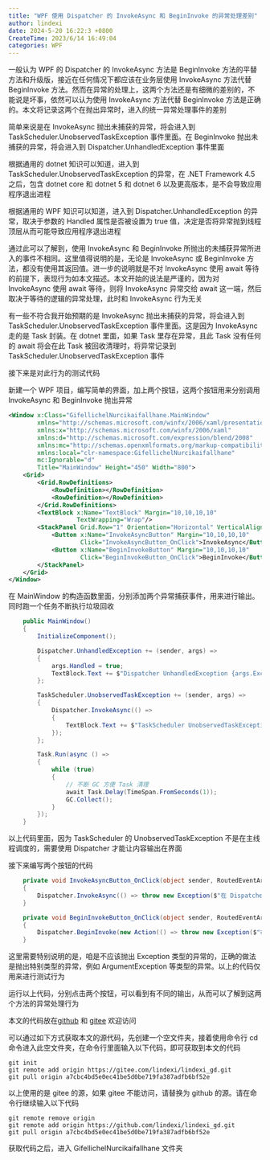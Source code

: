 ```yaml
---
title: "WPF 使用 Dispatcher 的 InvokeAsync 和 BeginInvoke 的异常处理差别"
author: lindexi
date: 2024-5-20 16:22:3 +0800
CreateTime: 2023/6/14 16:49:04
categories: WPF
---
```


一般认为 WPF 的 Dispatcher 的 InvokeAsync 方法是 BeginInvoke 方法的平替方法和升级版，接近在任何情况下都应该在业务层使用 InvokeAsync 方法代替 BeginInvoke 方法。然而在异常的处理上，这两个方法还是有细微的差别的，不能说是坏事，依然可以认为使用 InvokeAsync 方法代替 BeginInvoke 方法是正确的。本文将记录这两个在抛出异常时，进入的统一异常处理事件的差别

<!--more-->


<!-- CreateTime:2023/6/14 16:49:04 -->

<!-- 博客 -->
<!-- 发布 -->

简单来说是在 InvokeAsync 抛出未捕获的异常，将会进入到 TaskScheduler.UnobservedTaskException 事件里面。在 BeginInvoke 抛出未捕获的异常，将会进入到 Dispatcher.UnhandledException 事件里面

根据通用的 dotnet 知识可以知道，进入到 TaskScheduler.UnobservedTaskException 的异常，在 .NET Framework 4.5 之后，包含 dotnet core 和 dotnet 5 和 dotnet 6 以及更高版本，是不会导致应用程序退出进程

根据通用的 WPF 知识可以知道，进入到 Dispatcher.UnhandledException 的异常，取决于参数的 Handled 属性是否被设置为 true 值，决定是否将异常抛到线程顶层从而可能导致应用程序退出进程

通过此可以了解到，使用 InvokeAsync 和 BeginInvoke 所抛出的未捕获异常所进入的事件不相同。这里值得说明的是，无论是 InvokeAsync 或 BeginInvoke 方法，都没有使用其返回值。进一步的说明就是不对 InvokeAsync 使用 await 等待的前提下，表现行为如本文描述。本文开始的说法是严谨的，因为对 InvokeAsync 使用 await 等待，则将 InvokeAsync 异常交给 await 这一端，然后取决于等待的逻辑的异常处理，此时和 InvokeAsync 行为无关

有一些不符合我开始预期的是 InvokeAsync 抛出未捕获的异常，将会进入到 TaskScheduler.UnobservedTaskException 事件里面。这是因为 InvokeAsync 走的是 Task 封装。在 dotnet 里面，如果 Task 里存在异常，且此 Task 没有任何的 await 将会在此 Task 被回收清理时，将异常记录到 TaskScheduler.UnobservedTaskException 事件

接下来是对此行为的测试代码

新建一个 WPF 项目，编写简单的界面，加上两个按钮，这两个按钮用来分别调用 InvokeAsync 和 BeginInvoke 抛出异常

```xml
<Window x:Class="GifellichelNurcikaifallhane.MainWindow"
        xmlns="http://schemas.microsoft.com/winfx/2006/xaml/presentation"
        xmlns:x="http://schemas.microsoft.com/winfx/2006/xaml"
        xmlns:d="http://schemas.microsoft.com/expression/blend/2008"
        xmlns:mc="http://schemas.openxmlformats.org/markup-compatibility/2006"
        xmlns:local="clr-namespace:GifellichelNurcikaifallhane"
        mc:Ignorable="d"
        Title="MainWindow" Height="450" Width="800">
    <Grid>
        <Grid.RowDefinitions>
            <RowDefinition></RowDefinition>
            <RowDefinition></RowDefinition>
        </Grid.RowDefinitions>
        <TextBlock x:Name="TextBlock" Margin="10,10,10,10" 
                   TextWrapping="Wrap"/>
        <StackPanel Grid.Row="1" Orientation="Horizontal" VerticalAlignment="Top">
            <Button x:Name="InvokeAsyncButton" Margin="10,10,10,10"
                    Click="InvokeAsyncButton_OnClick">InvokeAsync</Button>
            <Button x:Name="BeginInvokeButton" Margin="10,10,10,10"
                    Click="BeginInvokeButton_OnClick">BeginInvoke</Button>
        </StackPanel>
    </Grid>
</Window>
```

在 MainWindow 的构造函数里面，分别添加两个异常捕获事件，用来进行输出。同时跑一个任务不断执行垃圾回收

```csharp
    public MainWindow()
    {
        InitializeComponent();

        Dispatcher.UnhandledException += (sender, args) =>
        {
            args.Handled = true;
            TextBlock.Text += $"Dispatcher UnhandledException {args.Exception.Message}\r\n";
        };

        TaskScheduler.UnobservedTaskException += (sender, args) =>
        {
            Dispatcher.InvokeAsync(() =>
            {
                TextBlock.Text += $"TaskScheduler UnobservedTaskException {args.Exception.InnerException!.Message}\r\n";
            });
        };

        Task.Run(async () =>
        {
            while (true)
            {
                // 不断 GC 方便 Task 清理
                await Task.Delay(TimeSpan.FromSeconds(1));
                GC.Collect();
            }
        });
    }
```

以上代码里面，因为 TaskScheduler 的 UnobservedTaskException 不是在主线程调度的，需要使用 Dispatcher 才能让内容输出在界面

接下来编写两个按钮的代码

```csharp
    private void InvokeAsyncButton_OnClick(object sender, RoutedEventArgs e)
    {
        Dispatcher.InvokeAsync(() => throw new Exception($"在 Dispatcher.InvokeAsync 抛出异常"));
    }

    private void BeginInvokeButton_OnClick(object sender, RoutedEventArgs e)
    {
        Dispatcher.BeginInvoke(new Action(() => throw new Exception($"在 Dispatcher.BeginInvoke 抛出异常")));
    }
```

这里需要特别说明的是，咱是不应该抛出 Exception 类型的异常的，正确的做法是抛出特别类型的异常，例如 ArgumentException 等类型的异常。以上的代码仅用来进行测试行为

运行以上代码，分别点击两个按钮，可以看到有不同的输出，从而可以了解到这两个方法的异常处理行为


本文的代码放在[github](https://github.com/lindexi/lindexi_gd/tree/a7cbc4bd5e0ec41be5d0be719fa387adfb6bf52e/GifellichelNurcikaifallhane) 和 [gitee](https://gitee.com/lindexi/lindexi_gd/tree/a7cbc4bd5e0ec41be5d0be719fa387adfb6bf52e/GifellichelNurcikaifallhane) 欢迎访问

可以通过如下方式获取本文的源代码，先创建一个空文件夹，接着使用命令行 cd 命令进入此空文件夹，在命令行里面输入以下代码，即可获取到本文的代码

```
git init
git remote add origin https://gitee.com/lindexi/lindexi_gd.git
git pull origin a7cbc4bd5e0ec41be5d0be719fa387adfb6bf52e
```

以上使用的是 gitee 的源，如果 gitee 不能访问，请替换为 github 的源。请在命令行继续输入以下代码

```
git remote remove origin
git remote add origin https://github.com/lindexi/lindexi_gd.git
git pull origin a7cbc4bd5e0ec41be5d0be719fa387adfb6bf52e
```

获取代码之后，进入 GifellichelNurcikaifallhane 文件夹
